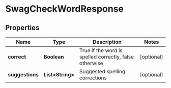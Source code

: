 
# SwagCheckWordResponse

## Properties
Name | Type | Description | Notes
------------ | ------------- | ------------- | -------------
**correct** | **Boolean** | True if the word is spelled correctly, false otherwise |  [optional]
**suggestions** | **List&lt;String&gt;** | Suggested spelling corrections |  [optional]



